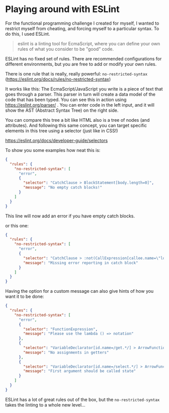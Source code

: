 # Playing around with ESLint

For the functional programming challenge I created for myself, I wanted to
restrict myself from cheating, and forcing myself to a particular syntax. To do
this, I used ESLint.

> eslint is a linting tool for EcmaScript, where you can define your own rules
> of what you consider to be "good" code.

ESLint has no fixed set of rules. There are recommended configurations for
different environments, but you are free to add or modify your own rules.

There is one rule that is really, really powerful: `no-restricted-syntax`
(https://eslint.org/docs/rules/no-restricted-syntax)

It works like this: The EcmaScript/JavaScript you write is a piece of text that
goes through a parser. This parser in turn will create a data model of the code
that has been typed. You can see this in action using https://eslint.org/parser/
. You can enter code in the left input, and it will show the AST (Abstract
Syntax Tree) on the right side.

You can compare this tree a bit like HTML also is a tree of nodes (and
attributes). And following this same concept, you can target specific elements
in this tree using a selector (just like in CSS!)

https://eslint.org/docs/developer-guide/selectors

To show you some examples how neat this is:

```json
{
  "rules": {
    "no-restricted-syntax": [
      "error",
      {
        "selector": "CatchClause > BlockStatement[body.length=0]",
        "message": "No empty catch blocks!"
      }
    ]
  }
}
```

This line will now add an error if you have empty catch blocks.

or this one:

```json
{
  "rules": {
    "no-restricted-syntax": [
      "error",
      {
        "selector": "CatchClause > :not(CallExpression[callee.name=\"logError\"])",
        "message": "Missing error reporting in catch block"
      }
    ]
  }
}
```

Having the option for a custom message can also give hints of how you want it to
be done:

```json
{
  "rules": {
    "no-restricted-syntax": [
      "error",
      {
        "selector": "FunctionExpression",
        "message": "Please use the lambda () => notation"
      },
      {
        "selector": "VariableDeclarator[id.name=/get.*/] > ArrowFunctionExpression > AssignmentExpression",
        "message": "No assignments in getters"
      },
      {
        "selector": "VariableDeclarator[id.name=/select.*/] > ArrowFunctionExpression[params.0.name!=\"state\"]",
        "message": "First argument should be called state"
      }
    ]
  }
}
```

ESLint has a lot of great rules out of the box, but the `no-restricted-syntax`
takes the linting to a whole new level...
